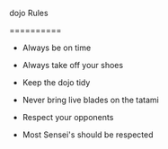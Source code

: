 dojo Rules

==========

* Always be on time

* Always take off your shoes

* Keep the dojo tidy

* Never bring live blades on the tatami

* Respect your opponents

* Most Sensei's should be respected
